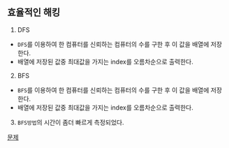 ## 효율적인 해킹
1. DFS
 - `DFS`를 이용하여 한 컴퓨터를 신뢰하는 컴퓨터의 수를 구한 후 이 값을 배열에 저장한다.
 - 배열에 저장된 값중 최대값을 가지는 index를 오름차순으로 출력한다.
2. BFS
 - `BFS`를 이용하여 한 컴퓨터를 신뢰하는 컴퓨터의 수를 구한 후 이 값을 배열에 저장한다.
 - 배열에 저장된 값중 최대값을 가지는 index를 오름차순으로 출력한다.
3. `BFS방법`의 시간이 좀더 빠르게 측정되었다.

[문제](https://www.acmicpc.net/problem/1325)